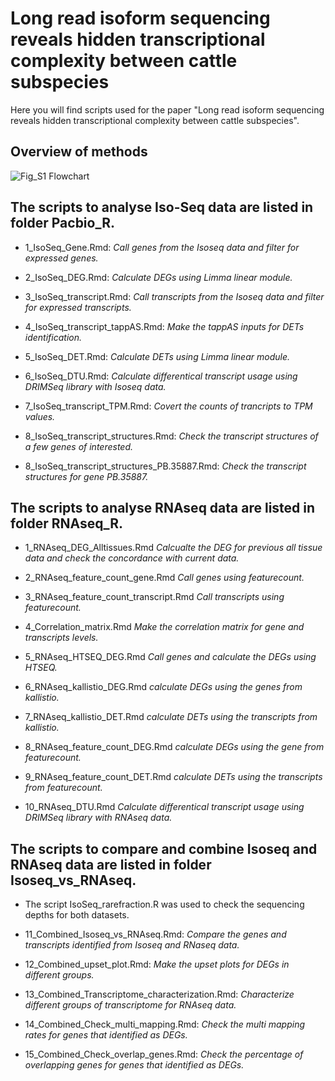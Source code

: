 # Long read isoform sequencing reveals hidden transcriptional complexity between cattle subspecies

Here you will find scripts used for the paper "Long read isoform sequencing reveals hidden transcriptional complexity between cattle subspecies".

## Overview of methods
![Fig_S1 Flowchart](https://user-images.githubusercontent.com/25737808/196599241-727efe93-9409-446d-bfe9-4c96000fc001.png)


## The scripts to analyse Iso-Seq data are listed in folder Pacbio_R.

* 1_IsoSeq_Gene.Rmd: 
*Call genes from the Isoseq data and filter for expressed genes.*

* 2_IsoSeq_DEG.Rmd: 
*Calculate DEGs using Limma linear module.*

* 3_IsoSeq_transcript.Rmd: 
*Call transcripts from the Isoseq data and filter for expressed transcripts.*

* 4_IsoSeq_transcript_tappAS.Rmd: 
*Make the tappAS inputs for DETs identification.*

* 5_IsoSeq_DET.Rmd: 
*Calculate DETs using Limma linear module.*

* 6_IsoSeq_DTU.Rmd: 
*Calculate differentical transcript usage using DRIMSeq library with Isoseq data.*

* 7_IsoSeq_transcript_TPM.Rmd: 
*Covert the counts of trancripts to TPM values.*

* 8_IsoSeq_transcript_structures.Rmd: 
*Check the transcript structures of a few genes of interested.*

* 8_IsoSeq_transcript_structures_PB.35887.Rmd: 
*Check the transcript structures for gene PB.35887.*

## The scripts to analyse RNAseq data are listed in folder RNAseq_R.

* 1_RNAseq_DEG_Alltissues.Rmd
*Calcualte the DEG for previous all tissue data and check the concordance with current data.*

* 2_RNAseq_feature_count_gene.Rmd
*Call genes using featurecount.*

* 3_RNAseq_feature_count_transcript.Rmd
*Call transcripts using featurecount.*

* 4_Correlation_matrix.Rmd
*Make the correlation matrix for gene and transcripts levels.*

* 5_RNAseq_HTSEQ_DEG.Rmd
*Call genes and calculate the DEGs using HTSEQ.*

* 6_RNAseq_kallistio_DEG.Rmd
*calculate DEGs using the genes from kallistio.*

* 7_RNAseq_kallistio_DET.Rmd
*calculate DETs using the transcripts from kallistio.*

* 8_RNAseq_feature_count_DEG.Rmd
*calculate DEGs using the gene from featurecount.*

* 9_RNAseq_feature_count_DET.Rmd
*calculate DETs using the transcripts from featurecount.*

* 10_RNAseq_DTU.Rmd
*Calculate differentical transcript usage using DRIMSeq library with RNAseq data.*


## The scripts to compare and combine Isoseq and RNAseq data are listed in folder Isoseq_vs_RNAseq.

* The script IsoSeq_rarefraction.R was used to check the sequencing depths for both datasets.


* 11_Combined_Isoseq_vs_RNAseq.Rmd:
*Compare the genes and transcripts identified from Isoseq and RNaseq data.*

* 12_Combined_upset_plot.Rmd:
*Make the upset plots for DEGs in different groups.*

* 13_Combined_Transcriptome_characterization.Rmd:
*Characterize different groups of transcriptome for RNAseq data.*

* 14_Combined_Check_multi_mapping.Rmd:
*Check the multi mapping rates for genes that identified as DEGs.*

* 15_Combined_Check_overlap_genes.Rmd:
*Check the percentage of overlapping genes for genes that identified as DEGs.*
